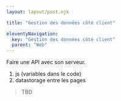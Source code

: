 ```yaml
---
layout: layout/post.njk

title: "Gestion des données côté client"

eleventyNavigation:
  key: "Gestion des données côté client"
  parent: "Web"
---
```


<!-- début résumé -->

Faire une API avec son serveur.

<!-- fin résumé -->

1. js (variables dans le code)
2. datastorage entre les pages

> TBD